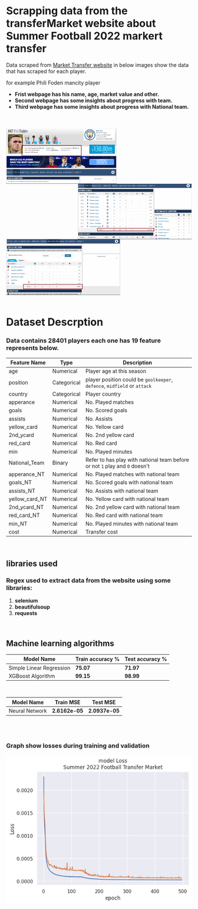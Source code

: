 # Scrapping data from the transferMarket website about Summer Football 2022 markert transfer
Data scraped from [Market Transfer website](https://www.transfermarkt.com/) in below images show the data that has scraped for each player. 

for example Phili Foden mancity player 
- **Frist webpage has his name, age, market value and other.**
- **Second webpage has some insights about progress with team.**
- **Third webpage has some insights about progress with National team.**

</br>
</br>

<img align="left" width="300" src='00 Docs/image_1.png'>    


<img align="right" width="310" src='00 Docs/image_2.png'>  



<img align="center" width="310" src='00 Docs/image_3.png'>  

</br>
</br>

# Dataset Descrption
### Data contains 28401 players each one has 19 feature represents below.

|Feature Name    |Type                           |Description                    |
|----------------|-------------------------------|-------------------------------|
|age             |Numerical                               |Player age at this season|
|position        |Categorical                             |player position could be `goolkeeper`, `defence`, `midfield` or `attack`|
|country         |Categorical                             |Player country        |
|apperance       |Numerical                               |No. Played matches    |
|goals           |Numerical                               |No. Scored goals      |
|assists         |Numerical                               |No. Assists           |
|yellow_card     |Numerical                               |No. Yellow card       |
|2nd_ycard       |Numerical                               |No. 2nd yellow card   |
|red_card        |Numerical                               |No. Red card          |
|min             |Numerical                               |No. Played minutes    |
|National_Team   |Binary                                  |Refer to has play with national team before or not `1` play and `0` doesn't|
|apperance_NT    |Numerical                               |No. Played matches with national team    |
|goals_NT        |Numerical                               |No. Scored goals with national team      |
|assists_NT      |Numerical                               |No. Assists with national team            |
|yellow_card_NT  |Numerical                               |No. Yellow card with national team        |
|2nd_ycard_NT    |Numerical                               |No. 2nd yellow card with national team    |
|red_card_NT	 |Numerical                               |No. Red card with national team           |
|min_NT	         |Numerical                               |No. Played minutes with national team     |	
|cost	         |Numerical                               |Transfer cost         |





</br>

	

## libraries used 
### Regex used to extract data from the website using some libraries:
1. **selenium**
2. **beautifulsoup**
3. **requests**


</br>

## Machine learning algorithms
|Model Name     	 |Train accuracy %               |Test accuracy %       |
|------------------------|-------------------------------|----------------------|
|Simple Linear Regression|**75.07**           		 |**71.97**   		|
|XGBoost Algorithm       |**99.15**                    	 |**98.99**      	|
</br>

|Model Name     	 |Train MSE                      |Test MSE              |
|------------------------|-------------------------------|----------------------|
|Neural Network          |**2.6162e-05**                 |**2.0937e-05**        |

</br>
</br>

### Graph show losses during training and validation 
<img align="center" src='00 Docs/model_losses.png'>  
